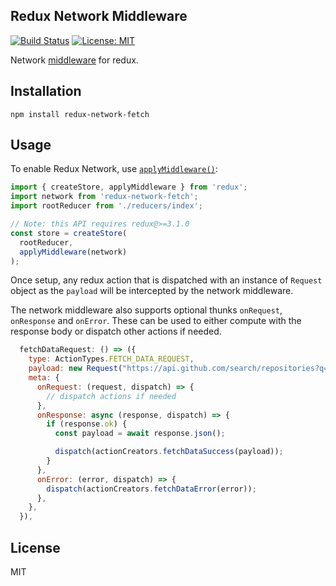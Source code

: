 ## Redux Network Middleware

[![Build Status](https://travis-ci.org/arghav/redux-network.svg?branch=master)](https://travis-ci.org/arghav/redux-network) [![License: MIT](https://img.shields.io/badge/License-MIT-blue.svg)](https://opensource.org/licenses/MIT)

Network [middleware](https://redux.js.org/advanced/middleware) for redux.

## Installation

`npm install redux-network-fetch`

## Usage

To enable Redux Network, use [`applyMiddleware()`](https://redux.js.org/api-reference/applymiddleware):

```js
import { createStore, applyMiddleware } from 'redux';
import network from 'redux-network-fetch';
import rootReducer from './reducers/index';

// Note: this API requires redux@>=3.1.0
const store = createStore(
  rootReducer,
  applyMiddleware(network)
);
```

Once setup, any redux action that is dispatched with an instance of `Request` object as the `payload` will be intercepted by the network middleware.

The network middleware also supports optional thunks `onRequest`, `onResponse` and `onError`. These can be used to either compute with the response body or dispatch other actions if needed.

```js
  fetchDataRequest: () => ({
    type: ActionTypes.FETCH_DATA_REQUEST,
    payload: new Request("https://api.github.com/search/repositories?q=react"),
    meta: {
      onRequest: (request, dispatch) => {
        // dispatch actions if needed
      },
      onResponse: async (response, dispatch) => {
        if (response.ok) {
          const payload = await response.json();

          dispatch(actionCreators.fetchDataSuccess(payload));
        }
      },
      onError: (error, dispatch) => {
        dispatch(actionCreators.fetchDataError(error));
      },
    },
  }),
```

## License

MIT
